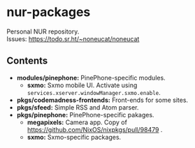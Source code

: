 # nur-packages
Personal NUR repository.  
Issues: https://todo.sr.ht/~noneucat/noneucat

## Contents
- **modules/pinephone:** PinePhone-specific modules.
    - **sxmo:** Sxmo mobile UI. Activate using
      `services.xserver.windowManager.sxmo.enable`.
- **pkgs/codemadness-frontends:** Front-ends for some sites.
- **pkgs/sfeed:** Simple RSS and Atom parser.
- **pkgs/pinephone:** PinePhone-specific pakages.
    - **megapixels:** Camera app. Copy of https://github.com/NixOS/nixpkgs/pull/98479 .
    - **sxmo:** Sxmo-specific packages. 

